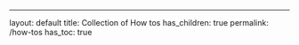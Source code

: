 ---
layout: default
title: Collection of How tos
has_children: true
permalink: /how-tos
has_toc: true